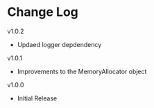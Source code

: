 # Change Log

v1.0.2

- Updaed logger depdendency

v1.0.1

- Improvements to the MemoryAllocator object

v1.0.0

- Initial Release
